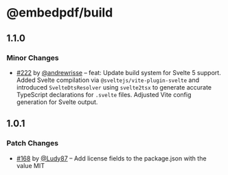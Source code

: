 # @embedpdf/build

## 1.1.0

### Minor Changes

- [#222](https://github.com/embedpdf/embed-pdf-viewer/pull/222) by [@andrewrisse](https://github.com/andrewrisse) – feat: Update build system for Svelte 5 support. Added Svelte compilation via `@sveltejs/vite-plugin-svelte` and introduced `SvelteDtsResolver` using `svelte2tsx` to generate accurate TypeScript declarations for `.svelte` files. Adjusted Vite config generation for Svelte output.

## 1.0.1

### Patch Changes

- [#168](https://github.com/embedpdf/embed-pdf-viewer/pull/168) by [@Ludy87](https://github.com/Ludy87) – Add license fields to the package.json with the value MIT
